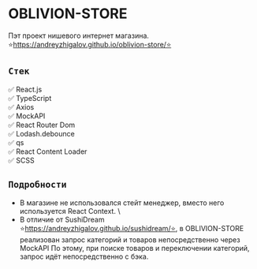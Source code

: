# OBLIVION-STORE
Пэт проект нишевого интернет магазина.\
⭐https://andreyzhigalov.github.io/oblivion-store/⭐

## `Стек`
✅ React.js\
✅ TypeScript\
✅ Axios\
✅ MockAPI\
✅ React Router Dom\
✅ Lodash.debounce\
✅ qs\
✅ React Content Loader\
✅ SCSS

## `Подробности`
* В магазине не использовался стейт менеджер, вместо него используется React Context. \
* В отличие от SushiDream ⭐https://andreyzhigalov.github.io/sushidream/⭐, в OBLIVION-STORE реализован запрос категорий и товаров непосредственно через MockAPI
По этому, при поиске товаров и переключении категорий, запрос идёт непосредственно с бэка.

